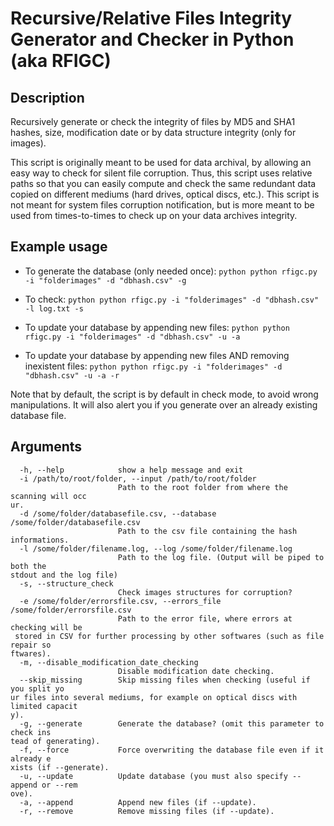 Recursive/Relative Files Integrity Generator and Checker in Python (aka RFIGC)
=======================================================

Description
----------------
Recursively generate or check the integrity of files by MD5 and SHA1 hashes, size, modification date or by data structure integrity (only for images).

This script is originally meant to be used for data archival, by allowing an easy way to check for silent file corruption. Thus, this script uses relative paths so that you can easily compute and check the same redundant data copied on different mediums (hard drives, optical discs, etc.). This script is not meant for system files corruption notification, but is more meant to be used from times-to-times to check up on your data archives integrity.

Example usage
----------------------
- To generate the database (only needed once):
```python python rfigc.py -i "folderimages" -d "dbhash.csv" -g ```

- To check:
```python python rfigc.py -i "folderimages" -d "dbhash.csv" -l log.txt -s ```

- To update your database by appending new files:
```python python rfigc.py -i "folderimages" -d "dbhash.csv" -u -a ```

- To update your database by appending new files AND removing inexistent files:
```python python rfigc.py -i "folderimages" -d "dbhash.csv" -u -a -r ```

Note that by default, the script is by default in check mode, to avoid wrong manipulations. It will also alert you if you generate over an already existing database file.

Arguments
----------------

```
  -h, --help            show a help message and exit
  -i /path/to/root/folder, --input /path/to/root/folder
                        Path to the root folder from where the scanning will occ
ur.
  -d /some/folder/databasefile.csv, --database /some/folder/databasefile.csv
                        Path to the csv file containing the hash informations.
  -l /some/folder/filename.log, --log /some/folder/filename.log
                        Path to the log file. (Output will be piped to both the
stdout and the log file)
  -s, --structure_check
                        Check images structures for corruption?
  -e /some/folder/errorsfile.csv, --errors_file /some/folder/errorsfile.csv
                        Path to the error file, where errors at checking will be
 stored in CSV for further processing by other softwares (such as file repair so
ftwares).
  -m, --disable_modification_date_checking
                        Disable modification date checking.
  --skip_missing        Skip missing files when checking (useful if you split yo
ur files into several mediums, for example on optical discs with limited capacit
y).
  -g, --generate        Generate the database? (omit this parameter to check ins
tead of generating).
  -f, --force           Force overwriting the database file even if it already e
xists (if --generate).
  -u, --update          Update database (you must also specify --append or --rem
ove).
  -a, --append          Append new files (if --update).
  -r, --remove          Remove missing files (if --update).
```
